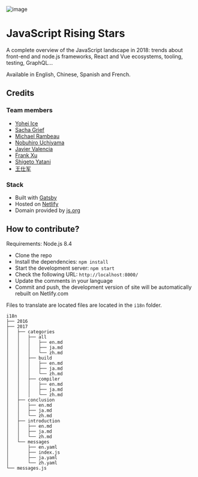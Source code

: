 ![image](https://user-images.githubusercontent.com/5546996/34452534-0c525f68-ed85-11e7-8d52-647fafffea15.png)

# JavaScript Rising Stars

A complete overview of the JavaScript landscape in 2018: trends about front-end and node.js frameworks, React and Vue ecosystems, tooling, testing, GraphQL...

Available in English, Chinese, Spanish and French.

## Credits

### Team members

* [Yohei Ice](https://github.com/meltedice)
* [Sacha Grief](http://sachagreif.com/)
* [Michael Rambeau](https://michaelrambeau.com)
* [Nobuhiro Uchiyama](https://github.com/azukiwasher)
* [Javier Valencia](http://www.jvalen.com)
* [Frank Xu](https://github.com/frankyxhl)
* [Shigeto Yatani](https://www.facebook.com/vanxx2)
* [王仕军](https://github.com/wangshijun)

### Stack

* Built with [Gatsby](https://www.gatsbyjs.org/)
* Hosted on [Netlify](https://www.netlify.com/)
* Domain provided by [js.org](https://dns.js.org/)

## How to contribute?

Requirements: Node.js 8.4

* Clone the repo
* Install the dependencies: `npm install`
* Start the development server: `npm start`
* Check the following URL: `http://localhost:8000/`
* Update the comments in your language
* Commit and push, the development version of site will be automatically rebuilt on Netlify.com

Files to translate are located files are located in the `i18n` folder.

```
i18n
├── 2016
├── 2017
│   ├── categories
│   │   ├── all
│   │   │   ├── en.md
│   │   │   ├── ja.md
│   │   │   └── zh.md
│   │   ├── build
│   │   │   ├── en.md
│   │   │   ├── ja.md
│   │   │   └── zh.md
│   │   ├── compiler
│   │   │   ├── en.md
│   │   │   ├── ja.md
│   │   │   └── zh.md
│   ├── conclusion
│   │   ├── en.md
│   │   ├── ja.md
│   │   └── zh.md
│   ├── introduction
│   │   ├── en.md
│   │   ├── ja.md
│   │   └── zh.md
│   └── messages
│       ├── en.yaml
│       ├── index.js
│       ├── ja.yaml
│       └── zh.yaml
└── messages.js
```
